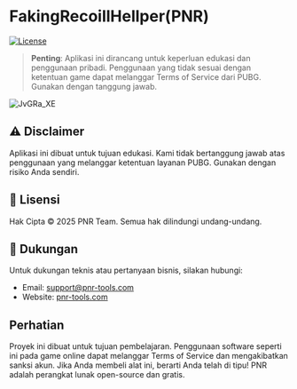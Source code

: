 # FakingRecoillHellper(PNR)

[![License](https://img.shields.io/badge/License-Proprietary-blue.svg)](LICENSE)

> **Penting**: Aplikasi ini dirancang untuk keperluan edukasi dan penggunaan pribadi. Penggunaan yang tidak sesuai dengan ketentuan game dapat melanggar Terms of Service dari PUBG. Gunakan dengan tanggung jawab.

![JvGRa_XE](https://github.com/user-attachments/assets/fbc791f6-ce25-4b61-a845-a726e4a527bd)


## ⚠️ Disclaimer

Aplikasi ini dibuat untuk tujuan edukasi. Kami tidak bertanggung jawab atas penggunaan yang melanggar ketentuan layanan PUBG. Gunakan dengan risiko Anda sendiri.

## 📄 Lisensi

Hak Cipta © 2025 PNR Team. Semua hak dilindungi undang-undang.

## 🤝 Dukungan

Untuk dukungan teknis atau pertanyaan bisnis, silakan hubungi:

- Email: <support@pnr-tools.com>
- Website: [pnr-tools.com](https://pnr-tools.com)

## Perhatian

Proyek ini dibuat untuk tujuan pembelajaran. Penggunaan software seperti ini pada game online dapat melanggar Terms of Service dan mengakibatkan sanksi akun.
Jika Anda membeli alat ini, berarti Anda telah di tipu! PNR adalah perangkat lunak open-source dan gratis.
